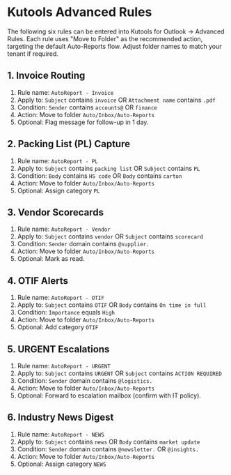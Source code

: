 # Kutools Advanced Rules

The following six rules can be entered into Kutools for Outlook → Advanced Rules. Each rule uses
"Move to Folder" as the recommended action, targeting the default Auto-Reports flow. Adjust folder
names to match your tenant if required.

## 1. Invoice Routing
1. Rule name: `AutoReport - Invoice`
2. Apply to: `Subject` contains `invoice` OR `Attachment name` contains `.pdf`
3. Condition: `Sender` contains `accounts@` OR `finance`
4. Action: Move to folder `Auto/Inbox/Auto-Reports`
5. Optional: Flag message for follow-up in 1 day.

## 2. Packing List (PL) Capture
1. Rule name: `AutoReport - PL`
2. Apply to: `Subject` contains `packing list` OR `Subject` contains `PL`
3. Condition: `Body` contains `HS code` OR `Body` contains `carton`
4. Action: Move to folder `Auto/Inbox/Auto-Reports`
5. Optional: Assign category `PL`

## 3. Vendor Scorecards
1. Rule name: `AutoReport - Vendor`
2. Apply to: `Subject` contains `vendor` OR `Subject` contains `scorecard`
3. Condition: `Sender` domain contains `@supplier.`
4. Action: Move to folder `Auto/Inbox/Auto-Reports`
5. Optional: Mark as read.

## 4. OTIF Alerts
1. Rule name: `AutoReport - OTIF`
2. Apply to: `Subject` contains `OTIF` OR `Body` contains `On time in full`
3. Condition: `Importance` equals `High`
4. Action: Move to folder `Auto/Inbox/Auto-Reports`
5. Optional: Add category `OTIF`

## 5. URGENT Escalations
1. Rule name: `AutoReport - URGENT`
2. Apply to: `Subject` contains `URGENT` OR `Subject` contains `ACTION REQUIRED`
3. Condition: `Sender` domain contains `@logistics.`
4. Action: Move to folder `Auto/Inbox/Auto-Reports`
5. Optional: Forward to escalation mailbox (confirm with IT policy).

## 6. Industry News Digest
1. Rule name: `AutoReport - NEWS`
2. Apply to: `Subject` contains `news` OR `Body` contains `market update`
3. Condition: `Sender` domain contains `@newsletter.` OR `@insights.`
4. Action: Move to folder `Auto/Inbox/Auto-Reports`
5. Optional: Assign category `NEWS`
